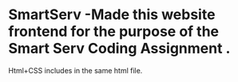# SmartServ -Made this website frontend for the purpose of the Smart Serv Coding Assignment .
Html+CSS includes in the same html file.
